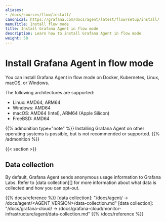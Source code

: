 ```yaml
---
aliases:
- /docs/sources/flow/install/
canonical: https://grafana.com/docs/agent/latest/flow/setup/install/
menuTitle: Install flow mode
title: Install Grafana Agent in flow mode
description: Learn how to install Grafana Agent in flow mode
weight: 50
---
```


# Install Grafana Agent in flow mode

You can install Grafana Agent in flow mode on Docker, Kubernetes, Linux, macOS, or Windows.

The following architectures are supported:

- Linux: AMD64, ARM64
- Windows: AMD64
- macOS: AMD64 (Intel), ARM64 (Apple Silicon)
- FreeBSD: AMD64

{{% admonition type="note" %}}
Installing Grafana Agent on other operating systems is possible, but is not recommended or supported.
{{% /admonition %}}

{{< section >}}

## Data collection

By default, Grafana Agent sends anonymous usage information to Grafana Labs. Refer to [data collection][] for more information
about what data is collected and how you can opt-out.

{{% docs/reference %}}
[data collection]: "/docs/agent/ -> /docs/agent/<AGENT_VERSION>/data-collection.md"
[data collection]: "/docs/grafana-cloud/ -> /docs/grafana-cloud/monitor-infrastructure/agent/data-collection.md"
{{% /docs/reference %}}
